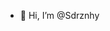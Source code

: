 - 👋 Hi, I’m @Sdrznhy

<!---
Sdrznhy/Sdrznhy is a ✨ special ✨ repository because its `README.md` (this file) appears on your GitHub profile.
You can click the Preview link to take a look at your changes.
--->
